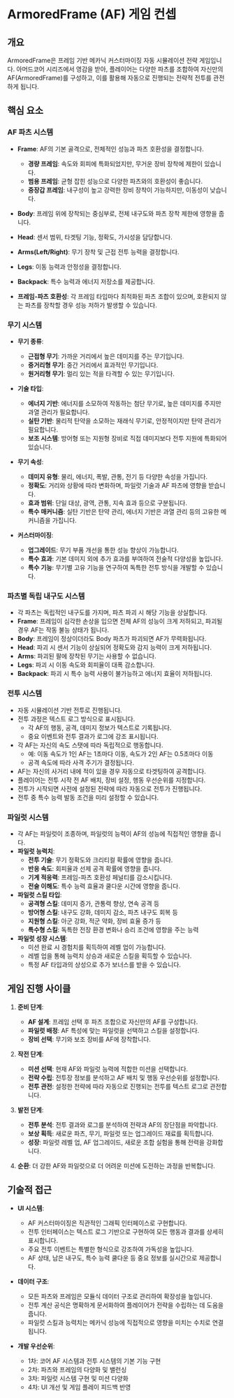 # ArmoredFrame (AF) 게임 컨셉

## 개요
ArmoredFrame은 프레임 기반 메카닉 커스터마이징 자동 시뮬레이션 전략 게임입니다. 아머드코어 시리즈에서 영감을 받아, 플레이어는 다양한 파츠를 조합하여 자신만의 AF(ArmoredFrame)를 구성하고, 이를 활용해 자동으로 진행되는 전략적 전투를 관전하게 됩니다.

## 핵심 요소

### AF 파츠 시스템
- **Frame**: AF의 기본 골격으로, 전체적인 성능과 파츠 호환성을 결정합니다.
  - **경량 프레임**: 속도와 회피에 특화되었지만, 무거운 장비 장착에 제한이 있습니다.
  - **범용 프레임**: 균형 잡힌 성능으로 다양한 파츠와의 호환성이 좋습니다.
  - **중장갑 프레임**: 내구성이 높고 강력한 장비 장착이 가능하지만, 이동성이 낮습니다.

- **Body**: 프레임 위에 장착되는 중심부로, 전체 내구도와 파츠 장착 제한에 영향을 줍니다.
- **Head**: 센서 범위, 타겟팅 기능, 정확도, 가시성을 담당합니다.
- **Arms(Left/Right)**: 무기 장착 및 근접 전투 능력을 결정합니다.
- **Legs**: 이동 능력과 안정성을 결정합니다.
- **Backpack**: 특수 능력과 에너지 저장소를 제공합니다.

- **프레임-파츠 호환성**: 각 프레임 타입마다 최적화된 파츠 조합이 있으며, 호환되지 않는 파츠를 장착할 경우 성능 저하가 발생할 수 있습니다.

### 무기 시스템
- **무기 종류**:
  - **근접형 무기**: 가까운 거리에서 높은 데미지를 주는 무기입니다.
  - **중거리형 무기**: 중간 거리에서 효과적인 무기입니다.
  - **원거리형 무기**: 멀리 있는 적을 타격할 수 있는 무기입니다.

- **기술 타입**:
  - **에너지 기반**: 에너지를 소모하여 작동하는 첨단 무기로, 높은 데미지를 주지만 과열 관리가 필요합니다.
  - **실탄 기반**: 물리적 탄약을 소모하는 재래식 무기로, 안정적이지만 탄약 관리가 필요합니다.
  - **보조 시스템**: 방어형 또는 지원형 장비로 직접 데미지보다 전투 지원에 특화되어 있습니다.

- **무기 속성**:
  - **데미지 유형**: 물리, 에너지, 폭발, 관통, 전기 등 다양한 속성을 가집니다.
  - **정확도**: 거리와 상황에 따라 변화하며, 파일럿 기술과 AF 파츠에 영향을 받습니다.
  - **효과 범위**: 단일 대상, 광역, 관통, 지속 효과 등으로 구분됩니다.
  - **특수 매커니즘**: 실탄 기반은 탄약 관리, 에너지 기반은 과열 관리 등의 고유한 메커니즘을 가집니다.

- **커스터마이징**:
  - **업그레이드**: 무기 부품 개선을 통한 성능 향상이 가능합니다.
  - **특수 효과**: 기본 데미지 외에 추가 효과를 부여하여 전술적 다양성을 높입니다.
  - **특수 기능**: 무기별 고유 기능을 연구하여 독특한 전투 방식을 개발할 수 있습니다.

### 파츠별 독립 내구도 시스템
- 각 파츠는 독립적인 내구도를 가지며, 파츠 파괴 시 해당 기능을 상실합니다.
- **Frame**: 프레임이 심각한 손상을 입으면 전체 AF의 성능이 크게 저하되고, 파괴될 경우 AF는 작동 불능 상태가 됩니다.
- **Body**: 프레임이 정상이더라도 Body 파츠가 파괴되면 AF가 무력화됩니다.
- **Head**: 파괴 시 센서 기능이 상실되어 정확도와 감지 능력이 크게 저하됩니다.
- **Arms**: 파괴된 팔에 장착된 무기는 사용할 수 없습니다.
- **Legs**: 파괴 시 이동 속도와 회피율이 대폭 감소합니다.
- **Backpack**: 파괴 시 특수 능력 사용이 불가능하고 에너지 효율이 저하됩니다.

### 전투 시스템
- 자동 시뮬레이션 기반 전투로 진행됩니다.
- 전투 과정은 텍스트 로그 방식으로 표시됩니다.
  - 각 AF의 행동, 공격, 데미지 정보가 텍스트로 기록됩니다.
  - 중요 이벤트와 전투 결과가 로그에 강조 표시됩니다.
- 각 AF는 자신의 속도 스탯에 따라 독립적으로 행동합니다.
  - 예: 이동 속도가 1인 AF는 1초마다 이동, 속도가 2인 AF는 0.5초마다 이동
  - 공격 속도에 따라 사격 주기가 결정됩니다.
- AF는 자신의 사거리 내에 적이 있을 경우 자동으로 타겟팅하여 공격합니다.
- 플레이어는 전투 시작 전 AF 배치, 장비 설정, 행동 우선순위를 지정합니다.
- 전투가 시작되면 사전에 설정된 전략에 따라 자동으로 전투가 진행됩니다.
- 전투 중 특수 능력 발동 조건을 미리 설정할 수 있습니다.

### 파일럿 시스템
- 각 AF는 파일럿이 조종하며, 파일럿의 능력이 AF의 성능에 직접적인 영향을 줍니다.
- **파일럿 능력치**:
  - **전투 기술**: 무기 정확도와 크리티컬 확률에 영향을 줍니다.
  - **반응 속도**: 회피율과 선제 공격 확률에 영향을 줍니다.
  - **기계 적응력**: 프레임-파츠 호환성 페널티를 감소시킵니다.
  - **전술 이해도**: 특수 능력 효율과 쿨다운 시간에 영향을 줍니다.
- **파일럿 스킬 타입**:
  - **공격형 스킬**: 데미지 증가, 관통력 향상, 연속 공격 등
  - **방어형 스킬**: 내구도 강화, 데미지 감소, 파츠 내구도 회복 등
  - **지원형 스킬**: 아군 강화, 적군 약화, 장비 효율 증가 등
  - **특수형 스킬**: 독특한 전장 환경 변화나 승리 조건에 영향을 주는 능력
- **파일럿 성장 시스템**:
  - 미션 완료 시 경험치를 획득하여 레벨 업이 가능합니다.
  - 레벨 업을 통해 능력치 상승과 새로운 스킬을 획득할 수 있습니다.
  - 특정 AF 타입과의 상성으로 추가 보너스를 받을 수 있습니다.

## 게임 진행 사이클
1. **준비 단계**:
   - **AF 설계**: 프레임 선택 후 파츠 조합으로 자신만의 AF를 구성합니다.
   - **파일럿 배정**: AF 특성에 맞는 파일럿을 선택하고 스킬을 설정합니다.
   - **장비 선택**: 무기와 보조 장비를 AF에 장착합니다.

2. **작전 단계**:
   - **미션 선택**: 현재 AF와 파일럿 능력에 적합한 미션을 선택합니다.
   - **전략 수립**: 전투장 정보를 분석하고 AF 배치 및 행동 우선순위를 설정합니다.
   - **전투 관전**: 설정한 전략에 따라 자동으로 진행되는 전투를 텍스트 로그로 관전합니다.

3. **발전 단계**:
   - **전투 분석**: 전투 결과와 로그를 분석하여 전략과 AF의 장단점을 파악합니다.
   - **보상 획득**: 새로운 파츠, 무기, 파일럿 또는 업그레이드 재료를 획득합니다.
   - **성장**: 파일럿 레벨 업, AF 업그레이드, 새로운 조합 실험을 통해 전력을 강화합니다.

4. **순환**: 더 강한 AF와 파일럿으로 더 어려운 미션에 도전하는 과정을 반복합니다.

## 기술적 접근
- **UI 시스템**:
  - AF 커스터마이징은 직관적인 그래픽 인터페이스로 구현합니다.
  - 전투 인터페이스는 텍스트 로그 기반으로 구현하여 모든 행동과 결과를 상세히 표시합니다.
  - 주요 전투 이벤트는 특별한 형식으로 강조하여 가독성을 높입니다.
  - AF 상태, 남은 내구도, 특수 능력 쿨다운 등 중요 정보를 실시간으로 제공합니다.

- **데이터 구조**:
  - 모든 파츠와 프레임은 모듈식 데이터 구조로 관리하여 확장성을 높입니다.
  - 전투 계산 공식은 명확하게 문서화하여 플레이어가 전략을 수립하는 데 도움을 줍니다.
  - 파일럿 스킬과 능력치는 메카닉 성능에 직접적으로 영향을 미치는 수치로 연결됩니다.

- **개발 우선순위**:
  - 1차: 코어 AF 시스템과 전투 시스템의 기본 기능 구현
  - 2차: 파츠와 프레임의 다양화 및 밸런싱
  - 3차: 파일럿 시스템 구현 및 미션 다양화
  - 4차: UI 개선 및 게임 플레이 피드백 반영